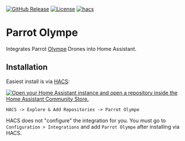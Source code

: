 
[![GitHub Release](https://img.shields.io/github/release/bkbilly/parrot_olympe.svg?style=flat-square)](https://github.com/bkbilly/parrot_olympe/releases)
[![License](https://img.shields.io/github/license/bkbilly/parrot_olympe.svg?style=flat-square)](LICENSE)
[![hacs](https://img.shields.io/badge/HACS-default-orange.svg?style=flat-square)](https://hacs.xyz)


# Parrot Olympe
Integrates Parrot [Olympe](https://developer.parrot.com/docs/olympe/overview.html) Drones into Home Assistant.

## Installation

Easiest install is via [HACS](https://hacs.xyz/):

[![Open your Home Assistant instance and open a repository inside the Home Assistant Community Store.](https://my.home-assistant.io/badges/hacs_repository.svg)](https://my.home-assistant.io/redirect/hacs_repository/?owner=bkbilly&repository=parrot_olympe&category=integration)

`HACS -> Explore & Add Repositories -> Parrot Olympe`

HACS does not "configure" the integration for you. You must go to `Configuration > Integrations` and add `Parrot Olympe` after installing via HACS.
